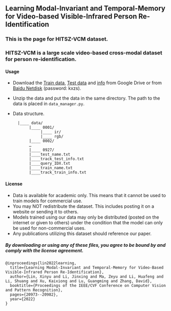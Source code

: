 ## Learning Modal-Invariant and Temporal-Memory for Video-based Visible-Infrared Person Re-Identification

### This is the page for HITSZ-VCM dataset. 
### HITSZ-VCM is a large scale video-based cross-modal dataset for person re-identification.

#### Usage

- Download the [Train data](https://drive.google.com/file/d/16codXQuXcgOLtr2ADLzCRMu2FI5zKmSG/view?usp=sharing), [Test data](https://drive.google.com/file/d/1UGot89JorJif3MY5o2o9gnM50KudIeTX/view?usp=sharing) and [info](https://drive.google.com/file/d/1BApfA5k995wcjW9Ok6Xl6QOY03IOWG05/view?usp=sharing) from Google Drive or from [Baidu Netdisk](https://pan.baidu.com/s/1oFYQIJoxCCD1Wk9WTbhbxA) (password: kxzs).


- Unzip the data and put the data in the same directory. The path to the data is placed in ```data_manager.py```.

- Data structure.
            
	    
		|____ data/
		     |____ 0001/
		          |____ ir/
		          |____ rgb/
		     |____ 0002/
		     …
		     |____ 0927/
		     |____test_name.txt
		     |____track_test_info.txt
		     |____query_IDX.txt
		     |____train_name.txt
		     |____track_train_info.txt
		 

#### License 
- Data is available for academic only. This means that it cannot be used to train models for commercial use.
- You may NOT redistribute the dataset. This includes posting it on a website or sending it to others.
- Models trained using our data may only be distributed (posted on the internet or given to others) under the condition that the model can only be used for non-commercial uses.
- Any publications utilizing this dataset should reference our paper.

##### By downloading or using any of these files, you agree to be bound by and comply with the license agreement.

```
@inproceedings{lin2022learning,
  title={Learning Modal-Invariant and Temporal-Memory for Video-Based Visible-Infrared Person Re-Identification},
  author={Lin, Xinyu and Li, Jinxing and Ma, Zeyu and Li, Huafeng and Li, Shuang and Xu, Kaixiong and Lu, Guangming and Zhang, David},
  booktitle={Proceedings of the IEEE/CVF Conference on Computer Vision and Pattern Recognition},
  pages={20973--20982},
  year={2022}
}
```
